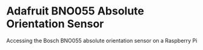 # Adafruit BNO055 Absolute Orientation Sensor
Accessing the Bosch BNO055 absolute orientation sensor on a Raspberry Pi
